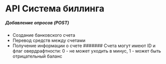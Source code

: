 # API Система биллинга 

##### Добавление опросов (POST)
- Создание банковского счета
- Перевод средств между счетами
- Получение информации о счете
####### Счета могут имеют ID и флаг овердрафтности: 0 - не может уходить в минус, 1 - может быть отрицательный баланс
